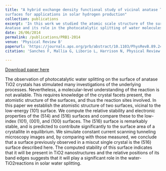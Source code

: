 ```yaml
---
title: "A hybrid exchange density functional study of vicinal anatase TiO2 
surfaces for applications in solar hydrogen production"
collection: publications
excerpt: 'In this work we studied the atomic scale structure of the surface of 
Anatase and its role in the photocatalytic splitting of water molecules.' 
date: 26/06/2014
permalink: /publications/PRB1-2014
venue: 'Physical Review B'
paperurl: 'https://journals.aps.org/prb/abstract/10.1103/PhysRevB.89.245309'
citation: 'Sanches F, Mallia G, Liborio L, Harrison N, Physical Review B, 89, 245309, 2014'

---
```


[Download paper here](http://leandro-liborio.github.io/files/paper11.pdf)

The observation of photocatalytic water splitting on the surface of anatase 
TiO2 crystals has stimulated many investigations of the underlying processes. Nevertheless, 
 a molecular-level understanding of the reaction is not available. This requires knowledge of 
 the crystal facets present, the atomistic structure of the surfaces, and thus the reaction sites involved. In this paper 
 we establish the atomistic structure of two surfaces, vicinal to the low-energy (101) surface. We compute the relative 
 stability and electronic properties of the (514) and (516) surfaces and compare these to the low-index (101), (001), 
 and (100) surfaces. The (516) surface is remarkably stable, and is predicted to contribute significantly to the surface 
 area of a crystallite in equilibrium. We simulate constant current scanning tunneling microscopy images and, by comparing
 with those measured, we conclude that a surface previously observed in a miscut single crystal is the (516) surface 
 described here. The computed stability of this surface indicates that it will be present in 
TiO2 nanostructures and the relative positions of its band edges suggests that it will play a significant role in the
water-TiO2reactions in solar water splitting.
